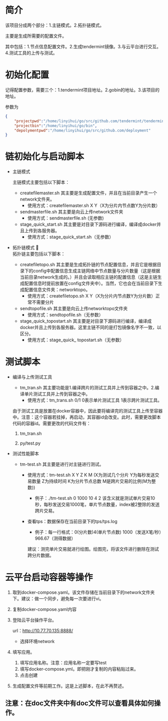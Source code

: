 # 简介
该项目分成两个部分：1.主链模式。2.拓扑链模式。

主要是生成所需要的配置文件。

其中包括：1.节点信息配置文件。2.生成tendermint镜像。3.与云平台进行交互。4.测试工具的上传与测试。
# 初始化配置

记得配置参数，需要三个：1.tendermint项目地址。2.gobin的地址。3.该项目的地址。

参数为
```json
{
    "projectpwd":"/home/linyihui/go/src/github.com/tendermint/tendermint",
    "projectbin":"/home/linyihui/go/bin",
    "depolymentpwd":"/home/linyihui/go/src/github.com/deployment"
}
```

# 链初始化与启动脚本
- 主链模式
    
    主链模式主要包括以下脚本：
    - createfilemaster.sh 其主要是生成配置文件，并且在当前目录产生一个network文件夹。
        - 使用方式：createfilemaster.sh X Y（X为分片内节点数Y为分片数）
    - sendmasterfile.sh 其主要是向云上传network文件夹
        - 使用方式：sendmasterfile.sh (无参数)
    - stage_quick_start.sh 其主要是对目录下源码进行编译，编译成docker并且上传到各服务器。
        - 使用方式：stage_quick_start.sh（无参数）

- 拓扑链模式
   
    拓扑链主要包括以下脚本：
    - createfiletopo.sh 其主要是生成拓扑链的节点配置信息，并且它是根据目录下的config中配置信息生成主链网络中节点数量与分片数量（这是根据当前目录network生成的。）并且会读取相应主链的配置信息（这是主链生成配置信息时提前放置在config文件夹中）。当然，它也会在当前目录下生成配置信息文件夹：networktopo。
        - 使用方式：createfiletopo.sh X Y（X为分片内节点数Y为分片数）正常不需要分片
    - sendtopofile.sh 其主要是向云上传networktopo文件夹
        - 使用方式：sendtopofile.sh（无参数）
    - stage_quick_topostart.sh 其主要是对目录下源码进行编译，编译成docker并且上传到各服务器。这里主链不同的是打包镜像名字不一致，以区分。
        - 使用方式：stage_quick_ topostart.sh（无参数）
# 测试脚本

- 编译与上传测试工具 
    - tm_tran.sh 其主要功能是1.编译跨片的测试工具并上传到容器之中。2.编译单片测试工具并上传到容器之中。
        - 使用方式：tm_trans.sh 0/1 0表示单片测试工具 1表示跨片测试工具。

    由于测试工具是放置在docker容器中，因此要将编译完的测试工具上传至容器中。注意：这个容器若挂掉，再启动，其容器id会改变。此时，需要更改脚本代码的容器id。需要更改的代码文件有：
    
    1. tm_tran.sh

    2. py/test.py

- 测试性能脚本
    - tm-test.sh 其主要是进行对主链进行测试。

        - 使用方式：tm-test.sh X Y Z K M (X为测试几个分片 Y为每秒发送交易数量 Z为持续时间 K为分片节点总数 M是跨片交易的比例(M为整数))
            - 例子：./tm-test.sh 0 1000 10 4 2 该含义就是测试单片交易10秒，每秒发送交易1000笔，单片节点数量，index被2整除的发送跨片交易。
        - 查看tps：数据保存在当前目录下的tps/tps.log
             - 例子：每一行格式：0(分片数)4(单片节点数) 1000（发送X笔/秒）966.67（测得数据）
           
            建议：测完单片交易就进行绘图。绘图完，将该文件进行删除在测试跨分片数据。

# 云平台启动容器等操作

1. 取到docker-compose.yaml。该文件存储在当前目录下的network文件夹下。建议：做一个同步，避免每一次要进行vi。

2. 复制docker-compose.yaml内容

3. 登陆云平台操作平台。
    
    url：http://10.77.70.135:8888/

    - 选择环境network
4. 填写应用。
    1.	填写应用名称。注意：应用名称一定要写test
    2.	填写docker-compose.yml。即把刚才复制的内容粘贴过来。
    3.	点击创建
5. 生成配置文件等前期工作。这是上述脚本，在此不再赘述。

注意：在doc文件夹中有doc文件可以查看具体如何操作。
-
